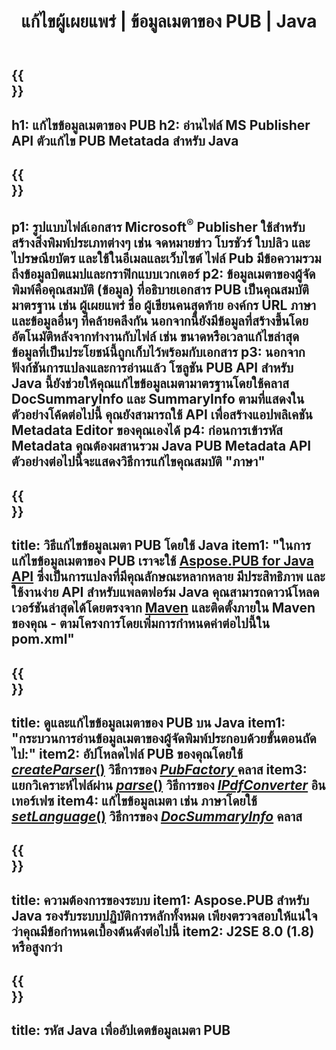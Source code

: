 ﻿---
translation: true
template: /_templates/metadata-java.md
title: แก้ไขผู้เผยแพร่ | ข้อมูลเมตาของ PUB | Java
description: อ่านข้อมูลเมตาไฟล์ของผู้เผยแพร่โดยใช้โซลูชัน PUB Java API ข้ามแพลตฟอร์ม Java API ภายในองค์กรช่วยให้คุณเข้าถึงคุณสมบัติ SummaryInfo และ DocSummaryInfo
url: /java/metadata/pub/
metakeywords: แก้ไข pub metadata java, pub file metadata java, java ตัวแก้ไขข้อมูลเมตาของผู้เผยแพร่, อ่านไฟล์ pub metadata java, อ่าน pub metadata java
family: pub
platformtag: java
feature: metadata
aliases: /java/ข้อมูลเมตา/
---

{{<section banner>}}
---
h1: แก้ไขข้อมูลเมตาของ PUB
h2: อ่านไฟล์ MS Publisher API ตัวแก้ไข PUB Metatada สำหรับ Java
---

{{<section overview>}}
---
p1: รูปแบบไฟล์เอกสาร Microsoft<sup>®</sup> Publisher ใช้สำหรับสร้างสิ่งพิมพ์ประเภทต่างๆ เช่น จดหมายข่าว โบรชัวร์ ใบปลิว และไปรษณียบัตร และใช้ในอีเมลและเว็บไซต์ ไฟล์ Pub มีข้อความรวมถึงข้อมูลบิตแมปและกราฟิกแบบเวกเตอร์
p2: ข้อมูลเมตาของผู้จัดพิมพ์คือคุณสมบัติ (ข้อมูล) ที่อธิบายเอกสาร PUB เป็นคุณสมบัติมาตรฐาน เช่น ผู้เผยแพร่ ชื่อ ผู้เขียนคนสุดท้าย องค์กร URL ภาษา และข้อมูลอื่นๆ ที่คล้ายคลึงกัน นอกจากนี้ยังมีข้อมูลที่สร้างขึ้นโดยอัตโนมัติหลังจากทำงานกับไฟล์ เช่น ขนาดหรือเวลาแก้ไขล่าสุด ข้อมูลที่เป็นประโยชน์นี้ถูกเก็บไว้พร้อมกับเอกสาร
p3: นอกจากฟังก์ชันการแปลงและการอ่านแล้ว โซลูชัน PUB API สำหรับ Java นี้ยังช่วยให้คุณแก้ไขข้อมูลเมตามาตรฐานโดยใช้คลาส DocSummaryInfo และ SummaryInfo ตามที่แสดงในตัวอย่างโค้ดต่อไปนี้ คุณยังสามารถใช้ API เพื่อสร้างแอปพลิเคชัน Metadata Editor ของคุณเองได้
p4: ก่อนการเข้ารหัส Metadata คุณต้องผสานรวม Java PUB Metadata API ตัวอย่างต่อไปนี้จะแสดงวิธีการแก้ไขคุณสมบัติ "ภาษา"
---

{{<section widget>}}
---
title: วิธีแก้ไขข้อมูลเมตา PUB โดยใช้ Java
item1: "ในการแก้ไขข้อมูลเมตาของ PUB เราจะใช้ [Aspose.PUB for Java API](https://products.aspose.com/pub/java/) ซึ่งเป็นการแปลงที่มีคุณลักษณะหลากหลาย มีประสิทธิภาพ และใช้งานง่าย API สำหรับแพลตฟอร์ม Java คุณสามารถดาวน์โหลดเวอร์ชันล่าสุดได้โดยตรงจาก [Maven](https://repository.aspose.com/pub/) และติดตั้งภายใน Maven ของคุณ - ตามโครงการโดยเพิ่มการกำหนดค่าต่อไปนี้ใน pom.xml"
---

{{<section feature1>}}
---
title: ดูและแก้ไขข้อมูลเมตาของ PUB บน Java
item1: "กระบวนการอ่านข้อมูลเมตาของผู้จัดพิมพ์ประกอบด้วยขั้นตอนถัดไป:"
item2: อัปโหลดไฟล์ PUB ของคุณโดยใช้ [*createParser*()](https://reference.aspose.com/pub/java/com.aspose.pub/PubFactory#createParser-java.lang.String-) วิธีการของ [*PubFactory* ](https://reference.aspose.com/pub/java/com.aspose.pub/PubFactory) คลาส
item3: แยกวิเคราะห์ไฟล์ผ่าน [*parse*()](https://reference.aspose.com/pub/java/com.aspose.pub/IPubParser#parse--) วิธีการของ [*IPdfConverter*](https://reference.aspose.com/pub/java/com.aspose.pub/IPubParser) อินเทอร์เฟซ
item4: แก้ไขข้อมูลเมตา เช่น ภาษาโดยใช้ [*setLanguage*()](https://reference.aspose.com/pub/java/com.aspose.pub/DocSummaryInfo#setLanguage-java.lang.String-) วิธีการของ [*DocSummaryInfo*](https://reference.aspose.com/pub/java/com.aspose.pub/DocSummaryInfo) คลาส
---

{{<section feature2>}}
---
title: ความต้องการของระบบ
item1: Aspose.PUB สำหรับ Java รองรับระบบปฏิบัติการหลักทั้งหมด เพียงตรวจสอบให้แน่ใจว่าคุณมีข้อกำหนดเบื้องต้นดังต่อไปนี้
item2: J2SE 8.0 (1.8) หรือสูงกว่า
---

{{<section codeexample>}}
---
title: รหัส Java เพื่ออัปเดตข้อมูลเมตา PUB
---